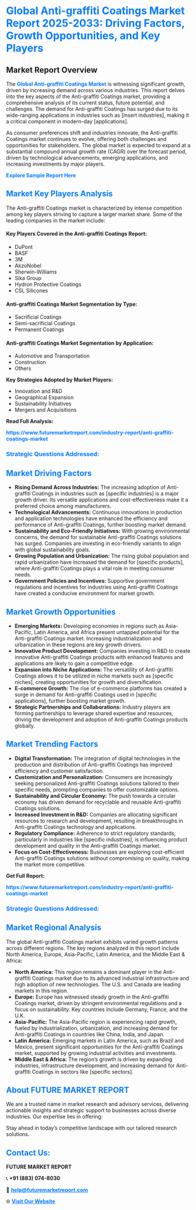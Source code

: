 <h1 style="color: #007BFF;">Global Anti-graffiti Coatings Market Report 2025-2033: Driving Factors, Growth Opportunities, and Key Players</h1>

<section id="overview">
<h2>Market Report Overview</h2>
<p>The <a href="https://www.futuremarketreport.com/industry-report/anti-graffiti-coatings-market" style="color: #007BFF; text-decoration: none;"><strong>Global Anti-graffiti Coatings Market</strong></a> is witnessing significant growth, driven by increasing demand across various industries. This report delves into the key aspects of the Anti-graffiti Coatings market, providing a comprehensive analysis of its current status, future potential, and challenges. The demand for Anti-graffiti Coatings has surged due to its wide-ranging applications in industries such as [insert industries], making it a critical component in modern-day [applications].</p>
<p>As consumer preferences shift and industries innovate, the Anti-graffiti Coatings market continues to evolve, offering both challenges and opportunities for stakeholders. The global market is expected to expand at a substantial compound annual growth rate (CAGR) over the forecast period, driven by technological advancements, emerging applications, and increasing investments by major players.</p>
</section>

<section id="overview">
<p><a href="https://www.futuremarketreport.com/request-sample/reportId=61923" style="color: #007BFF; text-decoration: none;"><strong>Explore Sample Report Here</strong></a></p>
</section>

<section id="key-players">
<h2 style="color: #007BFF;">Market Key Players Analysis</h2>
<p>The Anti-graffiti Coatings market is characterized by intense competition among key players striving to capture a larger market share. Some of the leading companies in the market include:</p>
<h4>Key Players Covered in the Anti-graffiti Coatings Report:</h4>
<ul><li>DuPont</li><li>BASF</li><li>3M</li><li>AkzoNobel</li><li>Sherwin-Williams</li><li>Sika Group</li><li>Hydron Protective Coatings</li><li>CSL Silicones</li></ul>
<h4>Anti-graffiti Coatings Market Segmentation by Type:</h4>
<ul><li>Sacrificial Coatings</li><li>Semi-sacrificial Coatings</li><li>Permanent Coatings</li></ul>

<h4>Anti-graffiti Coatings Market Segmentation by Application:</h4>
<ul><li>Automotive and Transportation</li><li>Construction</li><li>Others</li></ul>
<p><strong>Key Strategies Adopted by Market Players:</strong></p>
<ul>
<li>Innovation and R&D</li>
<li>Geographical Expansion</li>
<li>Sustainability Initiatives</li>
<li>Mergers and Acquisitions</li>
</ul>
</section>

<section>
<p><strong>Read Full Analysis: </strong></p><a href="https://www.futuremarketreport.com/industry-report/anti-graffiti-coatings-market" style="color: #007BFF; text-decoration: none;"><strong>https://www.futuremarketreport.com/industry-report/anti-graffiti-coatings-market</strong></a>
<h3 style="color: #007BFF;">Strategic Questions Addressed:</h3>
</section>

<section id="driving-factors">
<h2 style="color: #007BFF;">Market Driving Factors</h2>
<ul>
<li><strong>Rising Demand Across Industries:</strong> The increasing adoption of Anti-graffiti Coatings in industries such as [specific industries] is a major growth driver. Its versatile applications and cost-effectiveness make it a preferred choice among manufacturers.</li>
<li><strong>Technological Advancements:</strong> Continuous innovations in production and application technologies have enhanced the efficiency and performance of Anti-graffiti Coatings, further boosting market demand.</li>
<li><strong>Sustainability and Eco-Friendly Initiatives:</strong> With growing environmental concerns, the demand for sustainable Anti-graffiti Coatings solutions has surged. Companies are investing in eco-friendly variants to align with global sustainability goals.</li>
<li><strong>Growing Population and Urbanization:</strong> The rising global population and rapid urbanization have increased the demand for [specific products], where Anti-graffiti Coatings plays a vital role in meeting consumer needs.</li>
<li><strong>Government Policies and Incentives:</strong> Supportive government regulations and incentives for industries using Anti-graffiti Coatings have created a conducive environment for market growth.</li>
</ul>
</section>

<section id="growth-opportunities">
<h2 style="color: #007BFF;">Market Growth Opportunities</h2>
<ul>
<li><strong>Emerging Markets:</strong> Developing economies in regions such as Asia-Pacific, Latin America, and Africa present untapped potential for the Anti-graffiti Coatings market. Increasing industrialization and urbanization in these regions are key growth drivers.</li>
<li><strong>Innovative Product Development:</strong> Companies investing in R&D to create innovative Anti-graffiti Coatings products with enhanced features and applications are likely to gain a competitive edge.</li>
<li><strong>Expansion into Niche Applications:</strong> The versatility of Anti-graffiti Coatings allows it to be utilized in niche markets such as [specific niches], creating opportunities for growth and diversification.</li>
<li><strong>E-commerce Growth:</strong> The rise of e-commerce platforms has created a surge in demand for Anti-graffiti Coatings used in [specific applications], further boosting market growth.</li>
<li><strong>Strategic Partnerships and Collaborations:</strong> Industry players are forming partnerships to leverage shared expertise and resources, driving the development and adoption of Anti-graffiti Coatings products globally.</li>
</ul>
</section>

<section id="trending-factors">
<h2 style="color: #007BFF;">Market Trending Factors</h2>
<ul>
<li><strong>Digital Transformation:</strong> The integration of digital technologies in the production and distribution of Anti-graffiti Coatings has improved efficiency and customer satisfaction.</li>
<li><strong>Customization and Personalization:</strong> Consumers are increasingly seeking personalized Anti-graffiti Coatings solutions tailored to their specific needs, prompting companies to offer customizable options.</li>
<li><strong>Sustainability and Circular Economy:</strong> The push towards a circular economy has driven demand for recyclable and reusable Anti-graffiti Coatings solutions.</li>
<li><strong>Increased Investment in R&D:</strong> Companies are allocating significant resources to research and development, resulting in breakthroughs in Anti-graffiti Coatings technology and applications.</li>
<li><strong>Regulatory Compliance:</strong> Adherence to strict regulatory standards, particularly in industries like [specific industries], is influencing product development and quality in the Anti-graffiti Coatings market.</li>
<li><strong>Focus on Cost-Effectiveness:</strong> Businesses are exploring cost-efficient Anti-graffiti Coatings solutions without compromising on quality, making the market more competitive.</li>
</ul>
</section>

<section>
<p><strong>Get Full Report: </strong></p><a href="https://www.futuremarketreport.com/industry-report/anti-graffiti-coatings-market" style="color: #007BFF; text-decoration: none;"><strong>https://www.futuremarketreport.com/industry-report/anti-graffiti-coatings-market</strong></a>
<h3 style="color: #007BFF;">Strategic Questions Addressed:</h3>
</section>


<section id="regional-analysis">
<h2 style="color: #007BFF;">Market Regional Analysis</h2>
<p>The global Anti-graffiti Coatings market exhibits varied growth patterns across different regions. The key regions analyzed in this report include North America, Europe, Asia-Pacific, Latin America, and the Middle East & Africa:</p>
<ul>
<li><strong>North America:</strong> This region remains a dominant player in the Anti-graffiti Coatings market due to its advanced industrial infrastructure and high adoption of new technologies. The U.S. and Canada are leading markets in this region.</li>
<li><strong>Europe:</strong> Europe has witnessed steady growth in the Anti-graffiti Coatings market, driven by stringent environmental regulations and a focus on sustainability. Key countries include Germany, France, and the U.K.</li>
<li><strong>Asia-Pacific:</strong> The Asia-Pacific region is experiencing rapid growth, fueled by industrialization, urbanization, and increasing demand for Anti-graffiti Coatings in countries like China, India, and Japan.</li>
<li><strong>Latin America:</strong> Emerging markets in Latin America, such as Brazil and Mexico, present significant opportunities for the Anti-graffiti Coatings market, supported by growing industrial activities and investments.</li>
<li><strong>Middle East & Africa:</strong> The region’s growth is driven by expanding industries, infrastructure development, and increasing demand for Anti-graffiti Coatings in sectors like [specific sectors].</li>
</ul>
</section>

<footer>
<h2 style="color: #007BFF;">About FUTURE MARKET REPORT</h2>
<p>We are a trusted name in market research and advisory services, delivering actionable insights and strategic support to businesses across diverse industries. Our expertise lies in offering:</p>

<p>Stay ahead in today’s competitive landscape with our tailored research solutions.</p>

<h2 style="color: #007BFF;">Contact Us:</h2>
<p><strong>FUTURE MARKET REPORT</strong></p>
<p>📞 <strong>+91 (883) 074-8030</strong></p>
<p>📧 <strong><a href="mailto:help@futuremarketreport.com" style="color: #007BFF;">help@futuremarketreport.com</a></strong></p>
<p>🌐 <strong><a href="https://www.futuremarketreport.com/" style="color: #007BFF;">Visit Our Website</a></strong></p>
</footer>
